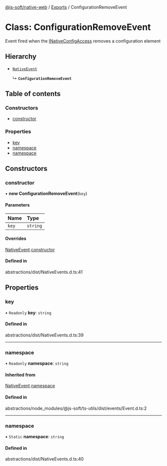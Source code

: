 [@js-soft/native-web](../README.md) / [Exports](../modules.md) / ConfigurationRemoveEvent

# Class: ConfigurationRemoveEvent

Event fired when the [INativeConfigAccess](../interfaces/INativeConfigAccess.md) removes a configuration element

## Hierarchy

-   [`NativeEvent`](NativeEvent.md)

    ↳ **`ConfigurationRemoveEvent`**

## Table of contents

### Constructors

-   [constructor](ConfigurationRemoveEvent.md#constructor)

### Properties

-   [key](ConfigurationRemoveEvent.md#key)
-   [namespace](ConfigurationRemoveEvent.md#namespace)
-   [namespace](ConfigurationRemoveEvent.md#namespace)

## Constructors

### constructor

• **new ConfigurationRemoveEvent**(`key`)

#### Parameters

| Name  | Type     |
| :---- | :------- |
| `key` | `string` |

#### Overrides

[NativeEvent](NativeEvent.md).[constructor](NativeEvent.md#constructor)

#### Defined in

abstractions/dist/NativeEvents.d.ts:41

## Properties

### key

• `Readonly` **key**: `string`

#### Defined in

abstractions/dist/NativeEvents.d.ts:39

---

### namespace

• `Readonly` **namespace**: `string`

#### Inherited from

[NativeEvent](NativeEvent.md).[namespace](NativeEvent.md#namespace)

#### Defined in

abstractions/node_modules/@js-soft/ts-utils/dist/events/Event.d.ts:2

---

### namespace

▪ `Static` **namespace**: `string`

#### Defined in

abstractions/dist/NativeEvents.d.ts:40
